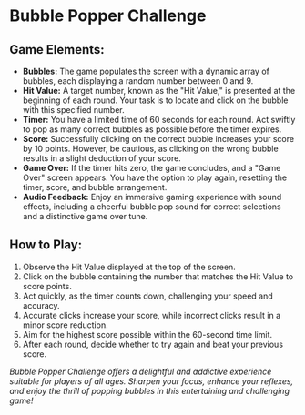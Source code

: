 <h1>Bubble Popper Challenge</h1>
    <h2>Game Elements:</h2>
    <ul>
        <li><strong>Bubbles:</strong> The game populates the screen with a dynamic array of bubbles, each displaying a random number between 0 and 9.</li>
        <li><strong>Hit Value:</strong> A target number, known as the "Hit Value," is presented at the beginning of each round. Your task is to locate and click on the bubble with this specified number.</li>
        <li><strong>Timer:</strong> You have a limited time of 60 seconds for each round. Act swiftly to pop as many correct bubbles as possible before the timer expires.</li>
        <li><strong>Score:</strong> Successfully clicking on the correct bubble increases your score by 10 points. However, be cautious, as clicking on the wrong bubble results in a slight deduction of your score.</li>
        <li><strong>Game Over:</strong> If the timer hits zero, the game concludes, and a "Game Over" screen appears. You have the option to play again, resetting the timer, score, and bubble arrangement.</li>
        <li><strong>Audio Feedback:</strong> Enjoy an immersive gaming experience with sound effects, including a cheerful bubble pop sound for correct selections and a distinctive game over tune.</li>
    </ul>
    <h2>How to Play:</h2>
    <ol>
        <li>Observe the Hit Value displayed at the top of the screen.</li>
        <li>Click on the bubble containing the number that matches the Hit Value to score points.</li>
        <li>Act quickly, as the timer counts down, challenging your speed and accuracy.</li>
        <li>Accurate clicks increase your score, while incorrect clicks result in a minor score reduction.</li>
        <li>Aim for the highest score possible within the 60-second time limit.</li>
        <li>After each round, decide whether to try again and beat your previous score.</li>
    </ol>
    <p><em>Bubble Popper Challenge offers a delightful and addictive experience suitable for players of all ages. Sharpen your focus, enhance your reflexes, and enjoy the thrill of popping bubbles in this entertaining and challenging game!</em></p>
